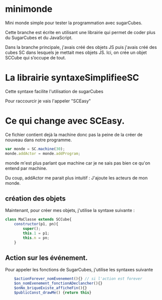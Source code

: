 # minimonde
Mini monde simple pour tester la programmation avec sugarCubes.

Cette branche est écrite en utilisant une librairie qui permet de coder plus du SugarCubes et du JavaScript.

Dans la branche principale, j'avais créé des objets JS puis j'avais créé des cubes SC dans lesquels je mettait mes objets JS.
Ici, on crée un objet SCCube qui s’occupe de tout.

# La librairie syntaxeSimplifieeSC
Cette syntaxe facilite l'utilisation de sugarCubes

Pour raccourcir je vais l'appeler "SCEasy"

# Ce qui change avec SCEasy.
Ce fichier contient dejà la machine donc pas la peine de la créer de nouveau dans notre programme.
````javascript
var monde = SC.machine(30);
monde.addActor = monde.addProgram;
````

monde m'est plus parlant que machine car je ne sais pas bien ce qu'on entend par machine. 

Du coup, addActor me parait plus intuitif : J'ajoute les acteurs de mon monde.

## création des objets
Maintenant, pour créer mes objets, j'utilise la syntaxe suivante :

````javascript
class MaClasse extends SCCube{
	constructor(p1, pn){
		super();
		this.1 = p1;
		this.n = pn;
	}
````

## Action sur les événement.
Pour appeler les fonctions de SugarCubes, j'utilise les syntaxes suivante 

````javascript
	$actionForever_nomEvenement(){} // si l'action est forever
	$on_nomEvenement_fonctionADeclancher(){}
	$onNo_briqueExiste_afficheFin(){}
	$publicConst_drawMe() {return this}
````